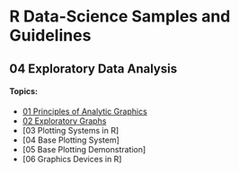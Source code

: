 # R Data-Science Samples and Guidelines
## 04 Exploratory Data Analysis
#### Topics:

- [01 Principles of Analytic Graphics](01-principles-of-analytic-graphics)
- [02 Exploratory Graphs](02-exploratory-graphs)
- [03 Plotting Systems in R]
- [04 Base Plotting System]
- [05 Base Plotting Demonstration]
- [06 Graphics Devices in R]
